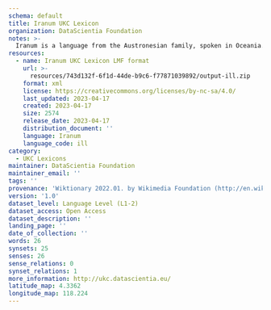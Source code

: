 ```yaml
---
schema: default
title: Iranum UKC Lexicon
organization: DataScientia Foundation
notes: >-
  Iranum is a language from the Austronesian family, spoken in Oceania. The UKC Lexicon of Iranum is represented as a lexico-semantic network. It consists of words, word senses, synsets, as well as sense-level and synset-level relationships.
resources:
  - name: Iranum UKC Lexicon LMF format
    url: >-
      resources/743d132f-6f1d-44de-b9c6-f77871039892/output-ill.zip
    format: xml
    license: https://creativecommons.org/licenses/by-nc-sa/4.0/
    last_updated: 2023-04-17
    created: 2023-04-17
    size: 2574
    release_date: 2023-04-17
    distribution_document: ''
    language: Iranum
    language_code: ill
category:
  - UKC Lexicons
maintainer: DataScientia Foundation
maintainer_email: ''
tags: ''
provenance: 'Wiktionary 2022.01. by Wikimedia Foundation (http://en.wiktionary.org); CogNet 2.1 by Khuyagbaatar Batsuren, National University of Mongolia (http://cognet.ukc.disi.unitn.it); Princeton WordNet 2.1 by Princeton University (https://wordnet.princeton.edu)'
version: '1.0'
dataset_level: Language Level (L1-2)
dataset_access: Open Access
dataset_description: ''
landing_page: ''
date_of_collection: ''
words: 26
synsets: 25
senses: 26
sense_relations: 0
synset_relations: 1
more_information: http://ukc.datascientia.eu/
latitude_map: 4.3362
longitude_map: 118.224
---
```

